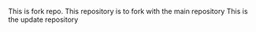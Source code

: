 This is fork repo.
This repository is to fork with the main repository
This is the update repository